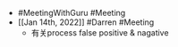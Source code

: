 - #MeetingWithGuru #Meeting
- [[Jan 14th, 2022]] #Darren #Meeting
	- 有关process false positive & nagative